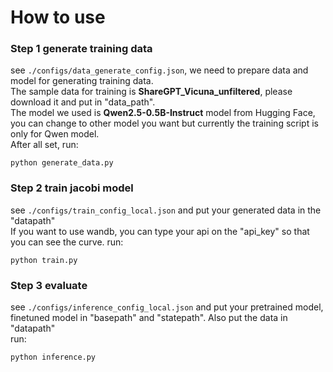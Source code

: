 # How to use
### Step 1 generate training data
see ```./configs/data_generate_config.json```, we need to prepare data and model for generating training data.    
The sample data for training is **ShareGPT_Vicuna_unfiltered**, please download it and put in "data_path".    
The model we used is **Qwen2.5-0.5B-Instruct** model from Hugging Face, you can change to other model you want but currently the training script is only for Qwen model.    
After all set, run:
```
python generate_data.py
```
### Step 2 train jacobi model
see ```./configs/train_config_local.json``` and put your generated data in the "datapath"    
If you want to use wandb, you can type your api on the "api_key" so that you can see the curve.
run:
```
python train.py
```
### Step 3 evaluate
see ```./configs/inference_config_local.json``` and put your pretrained model, finetuned model in "basepath" and "statepath". Also put the data in "datapath"    
run:
```
python inference.py
```
